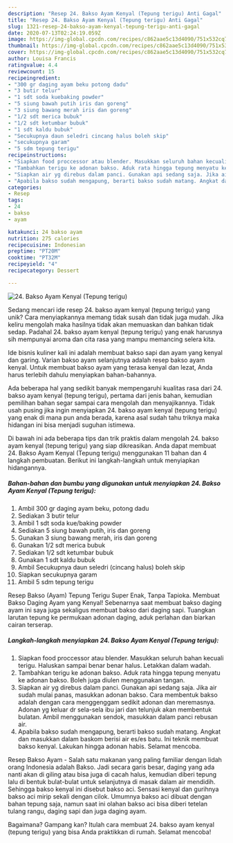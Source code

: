```yaml
---
description: "Resep 24. Bakso Ayam Kenyal (Tepung terigu) Anti Gagal"
title: "Resep 24. Bakso Ayam Kenyal (Tepung terigu) Anti Gagal"
slug: 1321-resep-24-bakso-ayam-kenyal-tepung-terigu-anti-gagal
date: 2020-07-13T02:24:19.059Z
image: https://img-global.cpcdn.com/recipes/c862aae5c13d4090/751x532cq70/24-bakso-ayam-kenyal-tepung-terigu-foto-resep-utama.jpg
thumbnail: https://img-global.cpcdn.com/recipes/c862aae5c13d4090/751x532cq70/24-bakso-ayam-kenyal-tepung-terigu-foto-resep-utama.jpg
cover: https://img-global.cpcdn.com/recipes/c862aae5c13d4090/751x532cq70/24-bakso-ayam-kenyal-tepung-terigu-foto-resep-utama.jpg
author: Louisa Francis
ratingvalue: 4.4
reviewcount: 15
recipeingredient:
- "300 gr daging ayam beku potong dadu"
- "3 butir telur"
- "1 sdt soda kuebaking powder"
- "5 siung bawah putih iris dan goreng"
- "3 siung bawang merah iris dan goreng"
- "1/2 sdt merica bubuk"
- "1/2 sdt ketumbar bubuk"
- "1 sdt kaldu bubuk"
- "Secukupnya daun seledri cincang halus boleh skip"
- "secukupnya garam"
- "5 sdm tepung terigu"
recipeinstructions:
- "Siapkan food proccessor atau blender. Masukkan seluruh bahan kecuali terigu. Haluskan sampai benar benar halus. Letakkan dalam wadah."
- "Tambahkan terigu ke adonan bakso. Aduk rata hingga tepung menyatu ke adonan bakso. Boleh juga diulen menggunakan tangan."
- "Siapkan air yg direbus dalam panci. Gunakan api sedang saja. Jika air sudah mulai panas, masukkan adonan bakso. Cara membentuk bakso adalah dengan cara menggenggam sedikit adonan dan meremasnya. Adonan yg keluar dr sela-sela ibu jari dan telunjuk akan membentuk bulatan. Ambil menggunakan sendok, masukkan dalam panci rebusan air."
- "Apabila bakso sudah mengapung, berarti bakso sudah matang. Angkat dan masukkan dalam baskom berisi air es/es batu. Ini teknik membuat bakso kenyal. Lakukan hingga adonan habis. Selamat mencoba."
categories:
- Resep
tags:
- 24
- bakso
- ayam

katakunci: 24 bakso ayam 
nutrition: 275 calories
recipecuisine: Indonesian
preptime: "PT20M"
cooktime: "PT32M"
recipeyield: "4"
recipecategory: Dessert

---
```



![24. Bakso Ayam Kenyal (Tepung terigu)](https://img-global.cpcdn.com/recipes/c862aae5c13d4090/751x532cq70/24-bakso-ayam-kenyal-tepung-terigu-foto-resep-utama.jpg)

Sedang mencari ide resep 24. bakso ayam kenyal (tepung terigu) yang unik? Cara menyiapkannya memang tidak susah dan tidak juga mudah. Jika keliru mengolah maka hasilnya tidak akan memuaskan dan bahkan tidak sedap. Padahal 24. bakso ayam kenyal (tepung terigu) yang enak harusnya sih mempunyai aroma dan cita rasa yang mampu memancing selera kita.

Ide bisnis kuliner kali ini adalah membuat bakso sapi dan ayam yang kenyal dan garing. Varian bakso ayam selanjutnya adalah resep bakso ayam kenyal. Untuk membuat bakso ayam yang terasa kenyal dan lezat, Anda harus terlebih dahulu menyiapkan bahan-bahannya.

Ada beberapa hal yang sedikit banyak mempengaruhi kualitas rasa dari 24. bakso ayam kenyal (tepung terigu), pertama dari jenis bahan, kemudian pemilihan bahan segar sampai cara mengolah dan menyajikannya. Tidak usah pusing jika ingin menyiapkan 24. bakso ayam kenyal (tepung terigu) yang enak di mana pun anda berada, karena asal sudah tahu triknya maka hidangan ini bisa menjadi suguhan istimewa.


Di bawah ini ada beberapa tips dan trik praktis dalam mengolah 24. bakso ayam kenyal (tepung terigu) yang siap dikreasikan. Anda dapat membuat 24. Bakso Ayam Kenyal (Tepung terigu) menggunakan 11 bahan dan 4 langkah pembuatan. Berikut ini langkah-langkah untuk menyiapkan hidangannya.

<!--inarticleads1-->

##### Bahan-bahan dan bumbu yang digunakan untuk menyiapkan 24. Bakso Ayam Kenyal (Tepung terigu):

1. Ambil 300 gr daging ayam beku, potong dadu
1. Sediakan 3 butir telur
1. Ambil 1 sdt soda kue/baking powder
1. Sediakan 5 siung bawah putih, iris dan goreng
1. Gunakan 3 siung bawang merah, iris dan goreng
1. Gunakan 1/2 sdt merica bubuk
1. Sediakan 1/2 sdt ketumbar bubuk
1. Gunakan 1 sdt kaldu bubuk
1. Ambil Secukupnya daun seledri (cincang halus) boleh skip
1. Siapkan secukupnya garam
1. Ambil 5 sdm tepung terigu


Resep Bakso (Ayam) Tepung Terigu Super Enak, Tanpa Tapioka. Membuat Bakso Daging Ayam yang Kenyal! Sebenarnya saat membuat bakso daging ayam ini saya juga sekaligus membuat bakso dari daging sapi. Tuangkan larutan tepung ke permukaan adonan daging, aduk perlahan dan biarkan cairan terserap. 

<!--inarticleads2-->

##### Langkah-langkah menyiapkan 24. Bakso Ayam Kenyal (Tepung terigu):

1. Siapkan food proccessor atau blender. Masukkan seluruh bahan kecuali terigu. Haluskan sampai benar benar halus. Letakkan dalam wadah.
1. Tambahkan terigu ke adonan bakso. Aduk rata hingga tepung menyatu ke adonan bakso. Boleh juga diulen menggunakan tangan.
1. Siapkan air yg direbus dalam panci. Gunakan api sedang saja. Jika air sudah mulai panas, masukkan adonan bakso. Cara membentuk bakso adalah dengan cara menggenggam sedikit adonan dan meremasnya. Adonan yg keluar dr sela-sela ibu jari dan telunjuk akan membentuk bulatan. Ambil menggunakan sendok, masukkan dalam panci rebusan air.
1. Apabila bakso sudah mengapung, berarti bakso sudah matang. Angkat dan masukkan dalam baskom berisi air es/es batu. Ini teknik membuat bakso kenyal. Lakukan hingga adonan habis. Selamat mencoba.


Resep Bakso Ayam - Salah satu makanan yang paling familiar dengan lidah orang Indonesia adalah Bakso. Jadi secara garis besar, daging yang ada nanti akan di giling atau bisa juga di cacah halus, kemudian diberi tepung lalu di bentuk bulat-bulat untuk selanjutnya di masak dalam air mendidih. Sehingga bakso kenyal ini disebut bakso aci. Sensasi kenyal dan gurihnya bakso aci mirip sekali dengan cilok. Umumnya bakso aci dibuat dengan bahan tepung saja, namun saat ini olahan bakso aci bisa diberi tetelan tulang rangu, daging sapi dan juga daging ayam. 

Bagaimana? Gampang kan? Itulah cara membuat 24. bakso ayam kenyal (tepung terigu) yang bisa Anda praktikkan di rumah. Selamat mencoba!
